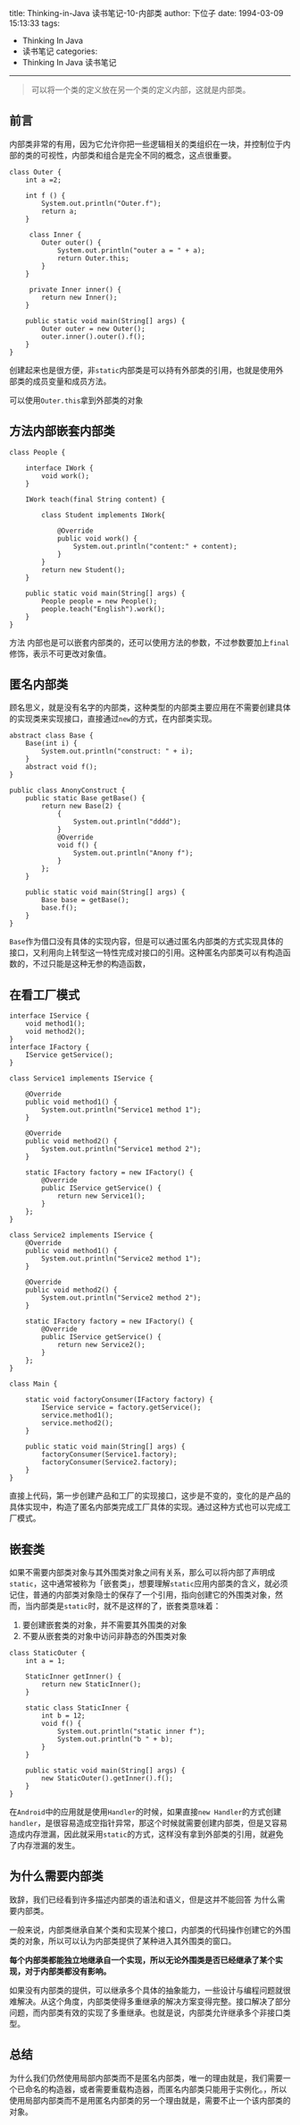title: Thinking-in-Java 读书笔记-10-内部类
author: 下位子
date: 1994-03-09 15:13:33
tags:
  - Thinking In Java
  - 读书笔记
categories:
  - Thinking In Java 读书笔记
---

> 可以将一个类的定义放在另一个类的定义内部，这就是内部类。

## 前言

内部类非常的有用，因为它允许你把一些逻辑相关的类组织在一块，并控制位于内部的类的可视性，内部类和组合是完全不同的概念，这点很重要。

```
class Outer {
    int a =2;

    int f () {
        System.out.println("Outer.f");
        return a;
    }

     class Inner {
        Outer outer() {
            System.out.println("outer a = " + a);
            return Outer.this;
        }
    }

     private Inner inner() {
        return new Inner();
    }

    public static void main(String[] args) {
        Outer outer = new Outer();
        outer.inner().outer().f();
    }
}
```

创建起来也是很方便，非`static`内部类是可以持有外部类的引用，也就是使用外部类的成员变量和成员方法。

可以使用`Outer.this`拿到外部类的对象

## 方法内部嵌套内部类

```
class People {

    interface IWork {
        void work();
    }

    IWork teach(final String content) {

        class Student implements IWork{

            @Override
            public void work() {
                System.out.println("content:" + content);
            }
        }
        return new Student();
    }

    public static void main(String[] args) {
        People people = new People();
        people.teach("English").work();
    }
}
```

方法 内部也是可以嵌套内部类的，还可以使用方法的参数，不过参数要加上`final`修饰，表示不可更改对象值。

## 匿名内部类

顾名思义，就是没有名字的内部类，这种类型的内部类主要应用在不需要创建具体的实现类来实现接口，直接通过`new`的方式，在内部类实现。

```
abstract class Base {
    Base(int i) {
        System.out.println("construct: " + i);
    }
    abstract void f();
}

public class AnonyConstruct {
    public static Base getBase() {
        return new Base(2) {
            {
                System.out.println("dddd");
            }
            @Override
            void f() {
                System.out.println("Anony f");
            }
        };
    }

    public static void main(String[] args) {
        Base base = getBase();
        base.f();
    }
}
```

`Base`作为借口没有具体的实现内容，但是可以通过匿名内部类的方式实现具体的接口，又利用向上转型这一特性完成对接口的引用。这种匿名内部类可以有构造函数的，不过只能是这种无参的构造函数，

## 在看工厂模式

```
interface IService {
    void method1();
    void method2();
}
interface IFactory {
    IService getService();
}

class Service1 implements IService {

    @Override
    public void method1() {
        System.out.println("Service1 method 1");
    }

    @Override
    public void method2() {
        System.out.println("Service1 method 2");
    }

    static IFactory factory = new IFactory() {
        @Override
        public IService getService() {
            return new Service1();
        }
    };
}

class Service2 implements IService {
    @Override
    public void method1() {
        System.out.println("Service2 method 1");
    }

    @Override
    public void method2() {
        System.out.println("Service2 method 2");
    }

    static IFactory factory = new IFactory() {
        @Override
        public IService getService() {
            return new Service2();
        }
    };
}

class Main {

    static void factoryConsumer(IFactory factory) {
        IService service = factory.getService();
        service.method1();
        service.method2();
    }

    public static void main(String[] args) {
        factoryConsumer(Service1.factory);
        factoryConsumer(Service2.factory);
    }
}
```


直接上代码，第一步创建产品和工厂的实现接口，这步是不变的，变化的是产品的具体实现中，构造了匿名内部类完成工厂具体的实现。通过这种方式也可以完成工厂模式。

## 嵌套类

如果不需要内部类对象与其外围类对象之间有关系，那么可以将内部了声明成`static`，这中通常被称为「嵌套类」，想要理解`static`应用内部类的含义，就必须记住，普通的内部类对象隐士的保存了一个引用，指向创建它的外围类对象，然而，当内部类是`static`时，就不是这样的了，嵌套类意味着：

1. 要创建嵌套类的对象，并不需要其外围类的对象
2. 不要从嵌套类的对象中访问非静态的外围类对象

```
class StaticOuter {
    int a = 1;

    StaticInner getInner() {
        return new StaticInner();
    }

    static class StaticInner {
        int b = 12;
        void f() {
            System.out.println("static inner f");
            System.out.println("b " + b);
        }
    }

    public static void main(String[] args) {
        new StaticOuter().getInner().f();
    }
}

```

在`Android`中的应用就是使用`Handler`的时候，如果直接`new Handler`的方式创建`handler`，是很容易造成空指针异常，那这个时候就需要创建内部类，但是又容易造成内存泄漏，因此就采用`static`的方式，这样没有拿到外部类的引用，就避免了内存泄漏的发生。

## 为什么需要内部类

致辞，我们已经看到许多描述内部类的语法和语义，但是这并不能回答 为什么需要内部类。

一般来说，内部类继承自某个类和实现某个接口，内部类的代码操作创建它的外围类的对象，所以可以认为内部类提供了某种进入其外围类的窗口。

**每个内部类都能独立地继承自一个实现，所以无论外围类是否已经继承了某个实现，对于内部类都没有影响。**

如果没有内部类的提供，可以继承多个具体的抽象能力，一些设计与编程问题就很难解决。从这个角度，内部类使得多重继承的解决方案变得完整。接口解决了部分问题，而内部类有效的实现了多重继承。也就是说，内部类允许继承多个非接口类型。

## 总结

为什么我们仍然使用局部内部类而不是匿名内部类，唯一的理由就是，我们需要一个已命名的构造器，或者需要重载构造器，而匿名内部类只能用于实例化。，所以使用局部内部类而不是用匿名内部类的另一个理由就是，需要不止一个该内部类的对象。
